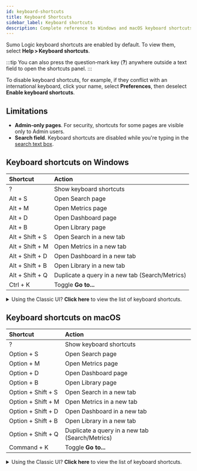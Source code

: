 ```yaml
---
id: keyboard-shortcuts
title: Keyboard Shortcuts
sidebar_label: Keyboard shortcuts
description: Complete reference to Windows and macOS keyboard shortcuts for the Sumo Logic UI. Navigate Search, Metrics, Dashboards, and more without lifting your hands from the keyboard.
---
```


Sumo Logic keyboard shortcuts are enabled by default. To view them, select **Help > Keyboard shortcuts**.

:::tip
You can also press the question‑mark key (**?**) anywhere outside a text field to open the shortcuts panel.
:::

To disable keyboard shortcuts, for example, if they conflict with an international keyboard, click your name, select **Preferences**, then deselect **Enable keyboard shortcuts**.

## Limitations

* **Admin‑only pages**. For security, shortcuts for some pages are visible only to Admin users.
* **Search field**. Keyboard shortcuts are disabled while you're typing in the [search text box](/docs/search/get-started-with-search/search-page/).

## Keyboard shortcuts on Windows

| Shortcut | Action |
|:--|:--|
| ? | Show keyboard shortcuts |
| Alt + S | Open Search page |
| Alt + M | Open Metrics page |
| Alt + D | Open Dashboard page |
| Alt + B | Open Library page |
| Alt + Shift + S | Open Search in a new tab |
| Alt + Shift + M | Open Metrics in a new tab |
| Alt + Shift + D | Open Dashboard in a new tab |
| Alt + Shift + B | Open Library in a new tab |
| Alt + Shift + Q | Duplicate a query in a new tab (Search/Metrics) |
| Ctrl + K | Toggle **Go to...** |

<details>
<summary>Using the Classic UI? <b>Click here</b> to view the list of keyboard shortcuts.</summary>

Go to the Sumo Logic menu and select <b>Help > Shortcuts</b>.

| Shortcut | Description |
|:-- |:-- |
| Alt + S | Open a new Search tab |
| Alt + Shift + N | Duplicate current query in a new tab (search only) |
| Alt + Shift + D | Duplicate both the original query and time range in new tab |
| Alt + Shift + Q | Duplicate both the current query and time range in new tab |
| Alt + Shift + T | Duplicate current time range in a new tab (search only) |
| Alt + Shift + P | Pause a running search (current tab only) |
| Alt + M | Open a new Metrics tab |
| Alt + A | Open a new Traces tab |
| Alt + L | Open a new Live Tail tab |
| Alt + D | Pop out to new browser tab (dashboard only) |
| Alt + H | Switch to Home |
| Alt + B | Switch to Library |
| Alt + \[1-9\] | Switch to tab 1, 2, ... 9 |
| Alt + 0 | Switch to the last tab |
| Alt + [ | Switch to the tab to the left of current tab |
| Alt + ] | Switch to the tab to the right of current tab |
| Alt + W | Close the current tab |
| Alt + T | Open the Collection page |
| Alt + C | Open the Settings page |
| Alt + E | Open the Alerts page |
| Alt + U | Open the Users tab |
| Alt + X | Open the Security page |
| Alt + O | Open the Account page |
| Alt + P | Open the Preferences tab |
| Alt + Z | Open the Setup Wizard |
| ? | Show this screen |

[Learn more about the Classic UI](/docs/get-started/sumo-logic-ui-classic).

</details>


## Keyboard shortcuts on macOS

| Shortcut | Action |
|:--|:--|
| ? | Show keyboard shortcuts |
| Option + S | Open Search page |
| Option + M | Open Metrics page |
| Option + D | Open Dashboard page |
| Option + B | Open Library page |
| Option + Shift + S | Open Search in a new tab |
| Option + Shift + M | Open Metrics in a new tab |
| Option + Shift + D | Open Dashboard in a new tab |
| Option + Shift + B | Open Library in a new tab |
| Option + Shift + Q | Duplicate a query in a new tab (Search/Metrics) |
| Command + K | Toggle **Go to...** |

<details>
<summary>Using the Classic UI? <b>Click here</b> to view the list of keyboard shortcuts.</summary>

Go to the Sumo Logic top menu and select <b>Help > Shortcuts</b>.

| Shortcut | Description |
|:-- |:-- |
| Option + S | Open a new Search tab |
| Option + Shift + N | Duplicate current query in a new tab (search only) |
| Option + Shift + D | Duplicate both the original query and time range in new tab |
| Option + Shift + Q | Duplicate both the current query and time range in new tab |
| Option + Shift + T | Duplicate current time range in a new tab (search only) |
| Option + Shift + P | Pause a running search (current tab only) |
| Option + M | Open a new Metrics tab |
| Option + A | Open a new Traces tab |
| Option + L | Open a new Live Tail tab |
| Option + D | Pop out to new browser tab (dashboard only) |
| Option + H | Switch to Home |
| Option + B | Switch to Library |
| Option + \[1-9\] | Switch to tab 1, 2, ... 9 |
| Option + 0 | Switch to the last tab |
| Option + [ | Switch to the tab to the left of current tab |
| Option + ] | Switch to the tab to the right of current tab |
| Option + W | Close the current tab |
| Option + T | Open the Collection page |
| Option + C | Open the Settings page |
| Option + E | Open the Alerts page |
| Option + U | Open the Users tab |
| Option + X | Open the Security page |
| Option + O | Open the Account page |
| Option + P | Open the Preferences tab |
| Option + Z | Open the Setup Wizard |
| Command + S | Save search |
| Command + Shift + S | Save search as |
| Command + E | Edit saved search |
| Option + Shift + L | Drill down to Live Tail |
| Command + J | Share search |
| ? | Show this screen |

[Learn more about the Classic UI](/docs/get-started/sumo-logic-ui-classic).

</details>
